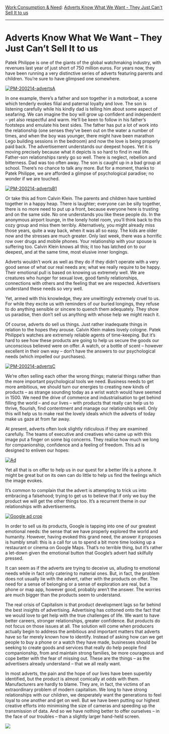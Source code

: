 [Work:](https://www.theschooloflife.com/thebookoflife/category/work/)[Consumption & Need](https://www.theschooloflife.com/thebookoflife/category/work/consumption-and-need/): [Adverts Know What We Want - They Just Can't Sell It to us](https://www.theschooloflife.com/thebookoflife/adverts-know-what-we-need-they-just-refuse-to-sell-it-to-us/)

* * *

# Adverts Know What We Want – They Just Can’t Sell It to us

Patek Philippe is one of the giants of the global watchmaking industry, with revenues last year of just short of 750 million euros. For years now, they have been running a very distinctive series of adverts featuring parents and children. You’re sure to have glimpsed one somewhere.

[![PM-200214-advertsA](https://www.theschooloflife.com/thebookoflife/wp-content/uploads/2014/10/PM-200214-advertsA1.jpg)](http://www.thebookoflife.org/wp-content/uploads/2014/10/PM-200214-advertsA1.jpg)

In one example, there’s a father and son together in a motorboat, a scene which tenderly evokes filial and paternal loyalty and love. The son is listening carefully while his kindly dad is telling him about some aspect of seafaring. We can imagine the boy will grow up confident and independent – yet also respectful and warm. He’ll be keen to follow in his father’s footsteps and emulate his best sides. The father has put a lot of work into the relationship (one senses they’ve been out on the water a number of times, and when the boy was younger, there might have been marathon Lego building sessions in the bedroom) and now the love is being properly paid back. The advertisement understands our deepest hopes. Yet it is moving precisely because what it depicts is so hard to find in real life. Father-son relationships rarely go so well. There is neglect, rebellion and bitterness. Dad was too often away. The son is caught up in a bad group at school. There’s no chance to talk any more. But for a moment, thanks to Patek Philippe, we are afforded a glimpse of psychological paradise; no wonder if we are touched.

[![PM-200214-advertsB1](https://www.theschooloflife.com/thebookoflife/wp-content/uploads/2014/10/PM-200214-advertsB11.jpg)](http://www.thebookoflife.org/wp-content/uploads/2014/10/PM-200214-advertsB11.jpg)

Or take this ad from Calvin Klein. The parents and children have tumbled together in a happy heap. There is laughter; everyone can be silly together, there is no more need to put up a front, because everyone here is trusting and on the same side. No one understands you like these people do. In the anonymous airport lounge, in the lonely hotel room, you’ll think back to this cozy group and miss them terribly. Alternatively, you might already miss those years, quite a way back, when it was all so easy. The kids are older now and the stresses are much greater. Only last week, there was a horrific row over drugs and mobile phones. Your relationship with your spouse is suffering too. Calvin Klein knows all this; it too has latched on to our deepest, and at the same time, most elusive inner longings.

Adverts wouldn’t work as well as they do if they didn’t operate with a very good sense of what our real needs are; what we really require to be happy. Their emotional pull is based on knowing us extremely well. We are creatures who hunger for sexual love, good family relationships, connections with others and the feeling that we are respected. Advertisers understand these needs so very well.

Yet, armed with this knowledge, they are unwittingly extremely cruel to us. For while they excite us with reminders of our buried longings, they refuse to do anything sensible or sincere to quench them adequately. They show us paradise, then don’t sell us anything with whose help we might reach it.

Of course, adverts do sell us things. Just rather inadequate things in relation to the hopes they arouse. Calvin Klein makes lovely cologne. Patek Philippe’s watches are extremely reliable agents of time-keeping. But it’s hard to see how these products are going to help us secure the goods our unconscious believed were on offer. A watch, or a bottle of scent – however excellent in their own way – don’t have the answers to our psychological needs (which impelled our purchases).&nbsp;

[![PM-200214-advertsC](https://www.theschooloflife.com/thebookoflife/wp-content/uploads/2014/10/PM-200214-advertsC1.jpg)](http://www.thebookoflife.org/wp-content/uploads/2014/10/PM-200214-advertsC1.jpg)

We’re often selling each other the wrong things; material things rather than the more important psychological tools we need.&nbsp;Business needs to get more ambitious, we should turn our energies to creating new kinds of products – as strange sounding today as a wrist watch would have seemed in 1500. We need the drive of commerce and industrialisation to get behind filling the world – and our lives – with products that really can help us to thrive, flourish, find contentment and manage our relationships well. Only this will help us to make real the lovely ideals which the adverts of today make us gaze at from far away.

At present, adverts often look slightly ridiculous if they are examined carefully. The teams of executive and creatives who came up with this image put a finger on some big concerns. They realise how much we long for companionship, confidence and a feeling of freedom. This ad is designed to enliven our hopes:

[![Ad](https://www.theschooloflife.com/thebookoflife/wp-content/uploads/2014/10/Ad1.jpg)](http://www.thebookoflife.org/wp-content/uploads/2014/10/Ad1.jpg)

Yet all that is on offer to help us in our quest for a better life is a phone. It might be great but on its own can do little to help us find the feelings&nbsp;which the image evokes.

It’s common to complain that the advert is attempting to trick us into embracing a falsehood; trying to get us to believe that if only we buy the product we will get the other things too. It’s a recurrent theme in our relationships with advertisements.

[![Google ad crop](https://www.theschooloflife.com/thebookoflife/wp-content/uploads/2014/10/Google-ad-crop.jpg)](http://www.thebookoflife.org/wp-content/uploads/2014/10/Google-ad-crop.jpg)

In order to sell us its products, Google is tapping into one of our greatest emotional needs: the sense that we have properly explored the world and humanity. However, having evoked this grand need, the answer it proposes is humbly small: this is a call for us to spend a bit more time looking up a restaurant or cinema on Google Maps. That’s no terrible thing, but it’s rather a let-down given the emotional button that Google’s advert had skilfully pressed.

It can seem as if the adverts are trying to deceive us, alluding to emotional needs while in fact only catering to material ones. But, in fact, the problem does not usually lie with the advert, rather with the products on offer. The need for a sense of belonging or a sense of exploration are real, but a phone or map app, however good, probably aren’t the answer. The worries are much bigger than the products seem to understand.

The real crisis of Capitalism is that product development lags so far behind the best insights of advertising. Advertising has cottoned onto the fact that we would love to get help with the true challenges of life. We want to have better careers, stronger relationships, greater confidence. But products do not focus on those issues at all. The solution will come when producers actually begin to address the ambitious and important matters that adverts have so far merely known how to identify. Instead of asking how can we get people to buy a phone or a watch they have made, businesses should be seeking to create goods and services that really do help people find companionship, from and maintain strong families, be more courageous and cope better with the fear of missing out. These are the things – as the advertisers already understand – that we all really want.

In most adverts, the pain and the hope of our lives have been superbly identified, but the product is almost comically at odds with them. Manufacturers are hardly to blame. They are, in fact, the victims of an extraordinary problem of modern capitalism. We long to have strong relationships with our children, we desperately want the generations to feel loyal to one another and get on well. But we have been putting our highest creative efforts into minimising the size of cameras and speeding up the transmission of data. And so we have nothing better to offer ourselves – in the face of our troubles – than a slightly larger hand-held screen.

[![](https://img.youtube.com/vi/caUVnq-O1Z8/0.jpg)](https://www.youtube.com/embed/caUVnq-O1Z8 '')
